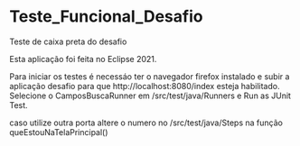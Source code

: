 # Teste_Funcional_Desafio
Teste de caixa preta do desafio

Esta aplicação foi feita no Eclipse 2021.

Para iniciar os testes é necessáo ter o navegador firefox instalado e subir a aplicação desafio para que http://localhost:8080/index esteja habilitado.
Selecione o CamposBuscaRunner em /src/test/java/Runners e Run as JUnit Test.

caso utilize outra porta altere o numero no /src/test/java/Steps na função queEstouNaTelaPrincipal()
